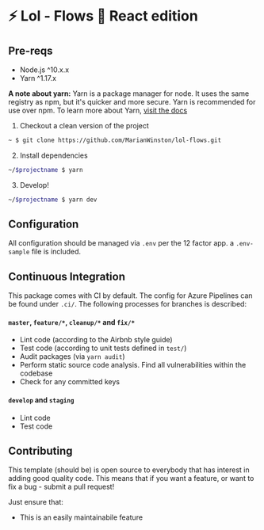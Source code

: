 # ⚡️ Lol - Flows 💛 React edition

## Pre-reqs
* Node.js ^10.x.x
* Yarn ^1.17.x

**A note about yarn:** Yarn is a package manager for node. It uses the same registry as npm, but it's quicker and more secure. Yarn is recommended for use over npm.
To learn more about Yarn, [visit the docs](https://yarnpkg.com/en/docs/install)

1. Checkout a clean version of the project
```zsh
~ $ git clone https://github.com/MarianWinston/lol-flows.git
```

2. Install dependencies
```zsh
~/$projectname $ yarn
```
3. Develop!
```zsh
~/$projectname $ yarn dev
```

## Configuration
All configuration should be managed via `.env` per the 12 factor app. a `.env-sample` file is included.

## Continuous Integration
This package comes with CI by default. The config for Azure Pipelines can be found under `.ci/`. The following processes for branches is described:

#### `master`, `feature/*`, `cleanup/*` and `fix/*`
* Lint code (according to the Airbnb style guide)
* Test code (according to unit tests defined in `test/`)
* Audit packages (via `yarn audit`)
* Perform static source code analysis. Find all vulnerabilities within the codebase
* Check for any committed keys

#### `develop` and `staging`
* Lint code
* Test code

## Contributing

This template (should be) is open source to everybody that has interest in adding good quality code. This means that if you want a feature, or want to fix a bug - submit a pull request!

Just ensure that:
* This is an easily maintainabile feature
